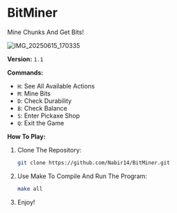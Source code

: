 # BitMiner
Mine Chunks And Get Bits!

![IMG_20250615_170335](https://github.com/user-attachments/assets/24b7e256-07f2-4856-a6f6-411d053d8e27)

**Version:** `1.1`

**Commands:**
- `H`: See All Available Actions
- `M`: Mine Bits
- `D`: Check Durability
- `B`: Check Balance
- `S`: Enter Pickaxe Shop
- `Q`: Exit the Game

**How To Play:**
1. Clone The Repository:
   ```sh
   git clone https://github.com/Nabir14/BitMiner.git
   ```
2. Use Make To Compile And Run The Program:
   ```sh
   make all
   ```
3. Enjoy! 
